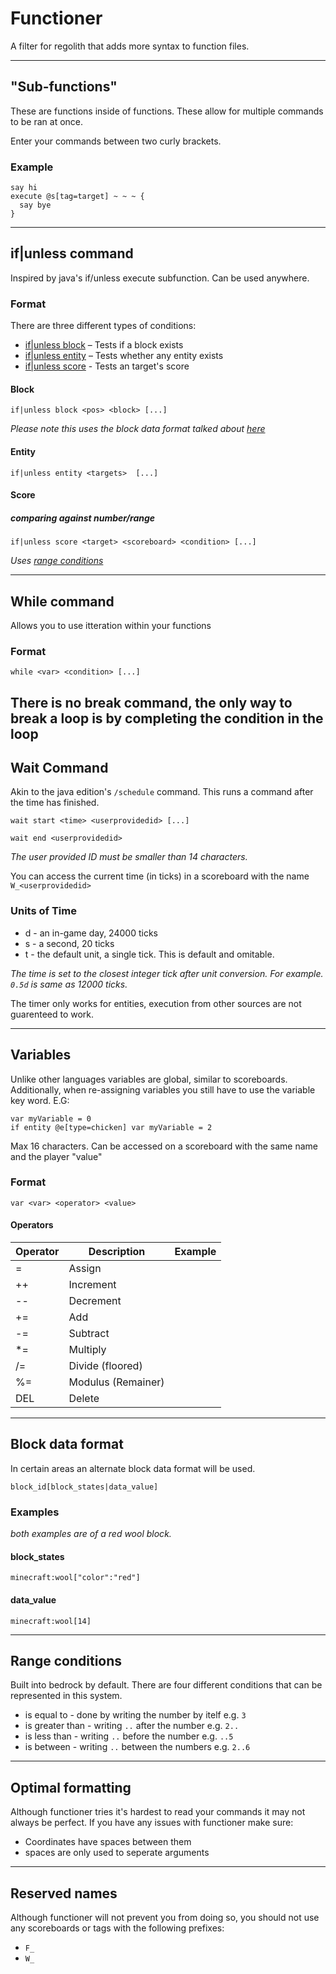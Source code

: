 # Functioner
A filter for regolith that adds more syntax to function files.

---
## "Sub-functions"
These are functions inside of functions. These allow for multiple commands to be ran at once.

Enter your commands between two curly brackets.

### Example
```
say hi
execute @s[tag=target] ~ ~ ~ {
  say bye
}
```

---
## if|unless command
Inspired by java's if/unless execute subfunction. Can be used anywhere.

### Format

There are three different types of conditions:

- [if|unless block](#block) – Tests if a block exists
- [if|unless entity](#entity) – Tests whether any entity exists
- [if|unless score](#score) - Tests an target's score

#### Block
`if|unless block <pos> <block> [...]`

_Please note this uses the block data format talked about [here](#block-data-format)_

#### Entity
`if|unless entity <targets>  [...]`

#### Score
##### comparing against number/range
`if|unless score <target> <scoreboard> <condition> [...]`

_Uses [range conditions](#range-conditions)_

---
## While command

Allows you to use itteration within your functions
### Format

`while <var> <condition> [...]`


There is no break command, the only way to break a loop is by completing the condition in the loop
---
## Wait Command

Akin to the java edition's `/schedule` command. This runs a command after the time has finished.

`wait start <time> <userprovidedid> [...]`

`wait end <userprovidedid>`

_The user provided ID must be smaller than 14 characters._

You can access the current time (in ticks) in a scoreboard with the name `W_<userprovidedid>`


### Units of Time

- d - an in-game day, 24000 ticks
- s - a second, 20 ticks
- t - the default unit, a single tick. This is default and omitable.

_The time is set to the closest integer tick after unit conversion. For example. `0.5d` is same as 12000 ticks._

The timer only works for entities, execution from other sources are not guarenteed to work.

---

## Variables

Unlike other languages variables are global, similar to scoreboards. Additionally, when re-assigning variables you still have to use the variable key word. E.G:
```
var myVariable = 0
if entity @e[type=chicken] var myVariable = 2
```

Max 16 characters. Can be accessed on a scoreboard with the same name and the player "value"

### Format
`var <var> <operator> <value>`

#### Operators

|Operator| Description | Example |
|--|--|--|
| = | Assign |  |
| ++ | Increment |  |
| -- | Decrement |  |
| += | Add |  |
| -= | Subtract |  |
| *= | Multiply |  |
| /= | Divide (floored) |  |
| %= | Modulus (Remainer) |  |
| DEL | Delete |  |

---
## Block data format
In certain areas an alternate block data format will be used.

`block_id[block_states|data_value]`

### Examples
_both examples are of a red wool block._
#### block_states

`minecraft:wool["color":"red"]`

#### data_value

`minecraft:wool[14]`

---
## Range conditions
Built into bedrock by default. There are four different conditions that can be represented in this system.

- is equal to - done by writing the number by itelf e.g. `3`
- is greater than - writing `..` after the number e.g. `2..`
- is less than - writing `..` before the number e.g. `..5`
- is between - writing `..` between the numbers e.g. `2..6`

---
## Optimal formatting
Although functioner tries it's hardest to read your commands it may not always be perfect.
If you have any issues with functioner make sure:
- Coordinates have spaces between them
- spaces are only used to seperate arguments
---
## Reserved names

Although functioner will not prevent you from doing so, you should not use any scoreboards or tags with the following prefixes:
- `F_`
- `W_`